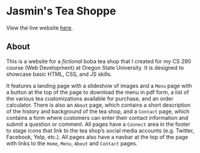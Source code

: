 # Jasmin's Tea Shoppe

View the live website [here](https://jasminjohal.github.io/cs290-tea-shoppe/index.html).

## About

This is a website for a _fictional_ boba tea shop that I created for my CS 290 course (Web Development) at Oregon State University. It is designed to showcase basic HTML, CSS, and JS skills.

It features a landing page with a slideshow of images and a `Menu` page with a button at the top of the page to download the menu in pdf form, a list of the various tea customizations available for purchase, and an order calculator. There is also an `About` page, which contains a short description of the
history and background of the tea shop, and a `Contact` page, which contains a form where customers can enter their contact information and submit a question or
comment. All pages have a `Connect` area in the footer to stage icons that link to the tea shop’s social media accounts (e.g. Twitter, Facebook, Yelp, etc.). All pages also have a navbar at the top of the page with links to the `Home`, `Menu`, `About` and `Contact` pages.
